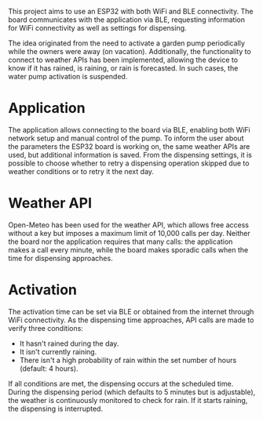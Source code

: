 This project aims to use an ESP32 with both WiFi and BLE connectivity. The board communicates with the application via BLE, requesting information for WiFi connectivity as well as settings for dispensing.

The idea originated from the need to activate a garden pump periodically while the owners were away (on vacation). Additionally, the functionality to connect to weather APIs has been implemented, allowing the device to know if it has rained, is raining, or rain is forecasted. In such cases, the water pump activation is suspended.

# Application

The application allows connecting to the board via BLE, enabling both WiFi network setup and manual control of the pump. To inform the user about the parameters the ESP32 board is working on, the same weather APIs are used, but additional information is saved. From the dispensing settings, it is possible to choose whether to retry a dispensing operation skipped due to weather conditions or to retry it the next day.

# Weather API

Open-Meteo has been used for the weather API, which allows free access without a key but imposes a maximum limit of 10,000 calls per day. Neither the board nor the application requires that many calls: the application makes a call every minute, while the board makes sporadic calls when the time for dispensing approaches.

# Activation

The activation time can be set via BLE or obtained from the internet through WiFi connectivity. As the dispensing time approaches, API calls are made to verify three conditions:
- It hasn't rained during the day.
- It isn't currently raining.
- There isn't a high probability of rain within the set number of hours (default: 4 hours).

If all conditions are met, the dispensing occurs at the scheduled time. During the dispensing period (which defaults to 5 minutes but is adjustable), the weather is continuously monitored to check for rain. If it starts raining, the dispensing is interrupted.

